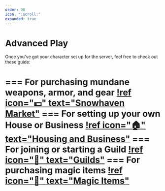 ```yaml
---
order: 98
icon: ":scroll:"
expanded: true
---
```

# Advanced Play

Once you've got your character set up for the server, feel free to check out these guide:

=== For purchasing mundane weapons, armor, and gear
[!ref icon=":dollar:" text="Snowhaven Market"](market.md)
=== For setting up your own House or Business
[!ref icon=":house:" text="Housing and Business"](housing.md)
=== For joining or starting a Guild
[!ref icon=":office:" text="Guilds"](guilds.md)
=== For purchasing magic items
[!ref icon=":wind_chime:" text="Magic Items"](bm.md)
===

